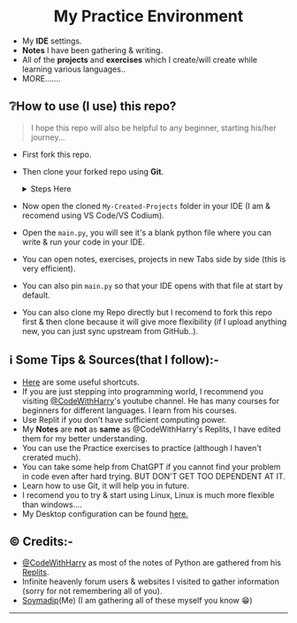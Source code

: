 <h1 align="center"> 
  My Practice Environment 
</h1>

- My __IDE__ settings.
- __Notes__ I have been gathering & writing.
- All of the __projects__ and __exercises__ which I create/will create while learning various languages..
- MORE.......


## ❔How to use (I use) this repo?
>I hope this repo will also be helpful to any beginner, starting his/her journey...
- First fork this repo.
- Then clone your forked repo using **Git**.
  <details>
    <summary>Steps Here</summary>
     For Linux (Debian & derivatives):-
      
      ```
      sudo apt install git
      git clone https://github.com/<your_username>/My-Practice-Environment.git
      ```
     For Windows (altough I recommend to try using Linux):-
      - First install git from [here][1]
      - Then clone:-
   
      ```
      git clone https://github.com/<your_username>/My-Practice-Environment.git
      ```
  </details>

- Now open the cloned `My-Created-Projects` folder in your IDE (I am & recomend using VS Code/VS Codium).
- Open the `main.py`, you will see it's a blank python file where you can write & run your code in your IDE.
- You can open notes, exercises, projects in new Tabs side by side (this is very efficient).
- You can also pin `main.py` so that your IDE opens with that file at start by default.
- You can also clone my Repo directly but I recomend to fork this repo first & then clone because it will give more flexibility (if I upload anything new, you can just sync upstream from GitHub..).


## ℹ️ Some Tips & Sources(that I follow):-

- [Here][2] are some useful shortcuts.
- If you are just stepping into programming world, I recommend you visiting [@CodeWithHarry][cdh]'s youtube channel. He has many courses for beginners for different languages. I learn from his courses.
- Use Replit if you don't have sufficient computing power.
- My **Notes** are **not** as **same** as @CodeWithHarry's Replits, I have edited them for my better understanding.
- You can use the Practice exercises to practice (although I haven't crerated much).
- You can take some help from ChatGPT if you cannot find your problem in code even after hard trying. BUT DON'T GET TOO DEPENDENT AT IT.
- Learn how to use Git, it will help you in future.
- I recomend you to try & start using Linux, Linux is much more flexible than windows....
- My Desktop configuration can be found [here.]()


## ©️ Credits:-

- [@CodeWithHarry][cdh] as most of the notes of Python are gathered from his [Replits][rp].
- Infinite heavenly forum users & websites I visited to gather information (sorry for not remembering all of you).
- [Soymadip][m](Me) (I am gathering all of these myself you know 😁)


---
[1]: https://git-scm.com/download/win
[2]: ./Useful-Shortcuts.md
[cdh]: https://www.youtube.com/@CodeWithHarry
[rp]: https://replit.com/@codewithharry
[m]: https://github.com/soymadip
